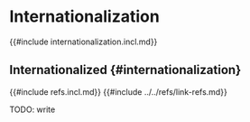 # Internationalization

{{#include internationalization.incl.md}}

## Internationalized {#internationalization}

{{#include refs.incl.md}}
{{#include ../../refs/link-refs.md}}

<div class="hidden">
TODO: write
</div>
